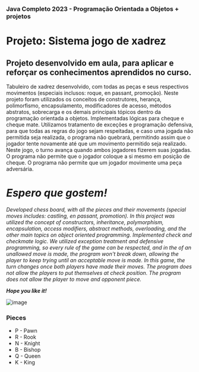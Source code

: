 ### Java Completo 2023 - Programação Orientada a Objetos + projetos

# Projeto: Sistema jogo de xadrez

## Projeto desenvolvido em aula, para aplicar e reforçar os conhecimentos aprendidos no curso. 

Tabuleiro de xadrez desenvolvido, com todas as peças e seus respectivos movimentos (especiais inclusos: roque, en passant, promoção). Neste projeto foram utilizados os conceitos de construtores, herança, polimorfismo, encapsulamento, modificadores de acesso, métodos abstratos, sobrecarga e os demais principais tópicos dentro da programação orientada a objetos. Implementadas lógicas para cheque e cheque mate. Utilizamos tratamento de exceções e programação defensiva, para que todas as regras do jogo sejam respeitadas, e caso uma jogada não permitida seja realizada, o programa não quebrará, permitindo assim que o jogador tente novamente até que um movimento permitido seja realizado. 
Neste jogo, o turno avança quando ambos jogadores fizerem suas jogadas. 
O programa não permite que o jogador coloque a si mesmo em posição de cheque. 
O programa não permite que um jogador movimente uma peça adversária.

***Espero que gostem!*** 
== 
*Developed chess board, with all the pieces  and their movements (special moves includes: castling, en passant, promotion). In this project was utilized the concept of constructors, inheritance, polymorphism, encapsulation, access modifiers, abstract methods, overloading, and the other main topics on object oriented programming. Implemented check and checkmate logic. We utilized exception treatment and defensive programming, so every rule of the game can be respected, and in the of an unallowed  move is made, the program won't break down, allowing the player to keep trying until an acceptable move is made. 
In this game, the turn changes once both players have made their moves. 
The program does not allow the players to put themselves at check position.
The program does not allow the player to move and opponent piece.* 

***Hope you like it!*** 

![image](https://github.com/fabiohpCotrim/chess-system-java/assets/131219731/6d5b969e-4b6f-40ad-bd42-b94a9cb56819)

### Pieces

* P - Pawn
* R - Rook
* N - Knight
* B - Bishop
* Q - Queen
* K - King
